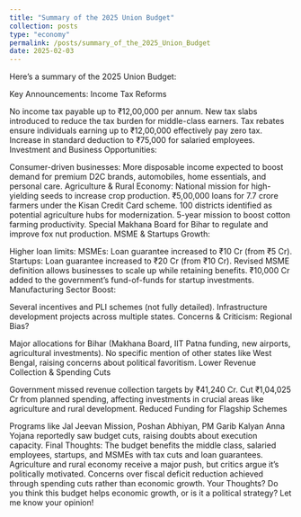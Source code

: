 ```yaml
---
title: "Summary of the 2025 Union Budget"
collection: posts
type: "economy"
permalink: /posts/summary_of_the_2025_Union_Budget
date: 2025-02-03
---
```



Here’s a summary of the 2025 Union Budget:

Key Announcements:
Income Tax Reforms

No income tax payable up to ₹12,00,000 per annum.
New tax slabs introduced to reduce the tax burden for middle-class earners.
Tax rebates ensure individuals earning up to ₹12,00,000 effectively pay zero tax.
Increase in standard deduction to ₹75,000 for salaried employees.
Investment and Business Opportunities:

Consumer-driven businesses: More disposable income expected to boost demand for premium D2C brands, automobiles, home essentials, and personal care.
Agriculture & Rural Economy:
National mission for high-yielding seeds to increase crop production.
₹5,00,000 loans for 7.7 crore farmers under the Kisan Credit Card scheme.
100 districts identified as potential agriculture hubs for modernization.
5-year mission to boost cotton farming productivity.
Special Makhana Board for Bihar to regulate and improve fox nut production.
MSME & Startups Growth:

Higher loan limits:
MSMEs: Loan guarantee increased to ₹10 Cr (from ₹5 Cr).
Startups: Loan guarantee increased to ₹20 Cr (from ₹10 Cr).
Revised MSME definition allows businesses to scale up while retaining benefits.
₹10,000 Cr added to the government’s fund-of-funds for startup investments.
Manufacturing Sector Boost:

Several incentives and PLI schemes (not fully detailed).
Infrastructure development projects across multiple states.
Concerns & Criticism:
Regional Bias?

Major allocations for Bihar (Makhana Board, IIT Patna funding, new airports, agricultural investments).
No specific mention of other states like West Bengal, raising concerns about political favoritism.
Lower Revenue Collection & Spending Cuts

Government missed revenue collection targets by ₹41,240 Cr.
Cut ₹1,04,025 Cr from planned spending, affecting investments in crucial areas like agriculture and rural development.
Reduced Funding for Flagship Schemes

Programs like Jal Jeevan Mission, Poshan Abhiyan, PM Garib Kalyan Anna Yojana reportedly saw budget cuts, raising doubts about execution capacity.
Final Thoughts:
The budget benefits the middle class, salaried employees, startups, and MSMEs with tax cuts and loan guarantees.
Agriculture and rural economy receive a major push, but critics argue it’s politically motivated.
Concerns over fiscal deficit reduction achieved through spending cuts rather than economic growth.
Your Thoughts?
Do you think this budget helps economic growth, or is it a political strategy? Let me know your opinion!
